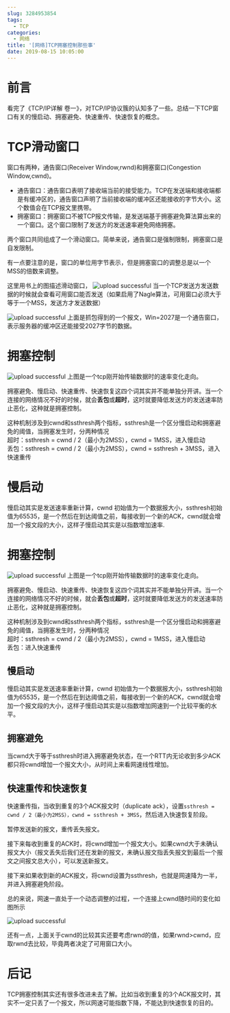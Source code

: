 ```yaml
---
slug: 3284953854
tags:
  - TCP
categories:
  - 网络
title: '[网络]TCP拥塞控制那些事'
date: 2019-08-15 10:05:00
---
```

# 前言
看完了《TCP/IP详解 卷一》，对TCP/IP协议簇的认知多了一些。总结一下TCP窗口有关的慢启动、拥塞避免、快速重传、快速恢复的概念。

# TCP滑动窗口

窗口有两种，通告窗口(Receiver Window,rwnd)和拥塞窗口(Congestion Window,cwnd)。  
* 通告窗口：通告窗口表明了接收端当前的接受能力。TCP在发送端和接收端都是有缓冲区的，通告窗口声明了当前接收端的缓冲区还能接收的字节大小。这个数值会在TCP报文里携带。
* 拥塞窗口：拥塞窗口不被TCP报文传输，是发送端基于拥塞避免算法算出来的一个窗口。这个窗口限制了发送方的发送速率避免网络拥塞。

两个窗口共同组成了一个滑动窗口。简单来说，通告窗口是强制限制，拥塞窗口是自发限制。

有一点要注意的是，窗口的单位用字节表示，但是拥塞窗口的调整总是以一个MSS的倍数来调整。

这里用书上的图描述滑动窗口，
![upload successful](/images/pasted-178.png)
当一个TCP发送方发送数据的时候就会查看可用窗口能否发送（如果启用了Nagle算法，可用窗口必须大于等于一个MSS，发送方才发送数据）


![upload successful](/images/pasted-177.png)
上面是抓包得到的一个报文，Win=2027是一个通告窗口，表示服务器的缓冲区还能接受2027字节的数据。

# 拥塞控制

![upload successful](/images/pasted-183.png)
上图是一个tcp刚开始传输数据时的速率变化走向。

拥塞避免、慢启动、快速重传、快速恢复这四个词其实并不能单独分开讲。当一个连接的网络情况不好的时候，就会**丢包**或**超时**，这时就要降低发送方的发送速率防止恶化，这种就是拥塞控制。

这种机制涉及到cwnd和ssthresh两个指标，ssthresh是一个区分慢启动和拥塞避免的阈值，当拥塞发生时，分两种情况  
超时：ssthresh = cwnd / 2（最小为2MSS），cwnd = 1MSS，进入慢启动  
丢包：ssthresh = cwnd / 2（最小为2MSS），cwnd = ssthresh + 3MSS，进入快速重传


# 慢启动
慢启动其实是发送速率重新计算，cwnd 初始值为一个数据报大小，ssthresh初始值为65535，是一个然后在到达阈值之前，每接收到一个新的ACK，cwnd就会增加一个报文段的大小，这样子慢启动其实是以指数增加速率.


# 拥塞控制

![upload successful](/images/pasted-185.png)
上图是一个tcp刚开始传输数据时的速率变化走向。

拥塞避免、慢启动、快速重传、快速恢复这四个词其实并不能单独分开讲。当一个连接的网络情况不好的时候，就会**丢包**或**超时**，这时就要降低发送方的发送速率防止恶化，这种就是拥塞控制。

这种机制涉及到cwnd和ssthresh两个指标，ssthresh是一个区分慢启动和拥塞避免的阈值，当拥塞发生时，分两种情况  
超时：ssthresh = cwnd / 2（最小为2MSS），cwnd = 1MSS，进入慢启动  
丢包：进入快速重传


## 慢启动
慢启动其实是发送速率重新计算，cwnd 初始值为一个数据报大小，ssthresh初始值为65535，是一个然后在到达阈值之前，每接收到一个新的ACK，cwnd就会增加一个报文段的大小，这样子慢启动其实是以指数增加网速到一个比较平衡的水平。

## 拥塞避免
当cwnd大于等于ssthresh时进入拥塞避免状态，在一个RTT内无论收到多少ACK都只将cwnd增加一个报文大小，从时间上来看网速线性增加。

## 快速重传和快速恢复
快速重传指，当收到重复的3个ACK报文时（duplicate ack），设置`ssthresh = cwnd / 2（最小为2MSS），cwnd = ssthresh + 3MSS`，然后进入快速恢复阶段。

暂停发送新的报文，重传丢失报文。

接下来每收到重复的ACK时，将cwnd增加一个报文大小。如果cwnd大于未确认报文大小（报文丢失后我们还在发新的报文，未确认报文指丢失报文到最后一个报文之间报文总大小），可以发送新报文。

接下来如果收到新的ACK报文，将cwnd设置为ssthresh，也就是网速降为一半，并进入拥塞避免阶段。

总的来说，网速一直处于一个动态调整的过程，一个连接上cwnd随时间的变化如图所示

![upload successful](/images/pasted-182.png)

还有一点，上面关于cwnd的比较其实还要考虑rwnd的值，如果rwnd>cwnd，应取rwnd去比较，毕竟两者决定了可用窗口大小。

# 后记
TCP拥塞控制其实还有很多改进未去了解。比如当收到重复的3个ACK报文时，其实不一定只丢了一个报文，所以网速可能指数下降，不能达到快速恢复的目的。